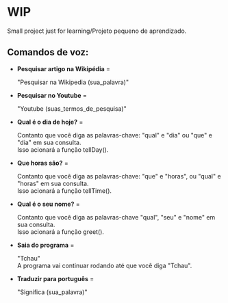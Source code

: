 # WIP

Small project just for learning/Projeto pequeno de aprendizado.

## Comandos de voz:

- **Pesquisar artigo na Wikipédia** = 
  <p>"Pesquisar na Wikipedia (sua_palavra)"</p>

- **Pesquisar no Youtube** =
  <p>"Youtube (suas_termos_de_pesquisa)"</p>

- **Qual é o dia de hoje?** =  
    <p> Contanto que você diga as palavras-chave: "qual" e "dia" ou "que" e "dia" em sua consulta.
    <br>
    Isso acionará a função tellDay().
    </p>

- **Que horas são?** =
  <p> Contanto que você diga as palavras-chave: "que" e "horas", ou 
      "qual" e "horas" em sua consulta.
      <br>
      Isso acionará a função tellTime(). 
  </p>

- **Qual é o seu nome?** =
  <p> Contanto que você diga as palavras-chave "qual", "seu" e "nome" em sua consulta.
  <br>
  Isso acionará a função greet().
  </p>

- **Saia do programa** =
  <p> "Tchau"
  <br>
  A programa vai continuar rodando até que você diga "Tchau".
  </p>

 - **Traduzir para português** =
    <p> "Significa (sua_palavra)"
    </p>
